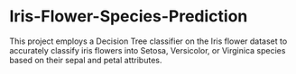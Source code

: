 # Iris-Flower-Species-Prediction
This project employs a Decision Tree classifier on the Iris flower dataset to accurately classify iris flowers into Setosa, Versicolor, or Virginica species based on their sepal and petal attributes.
